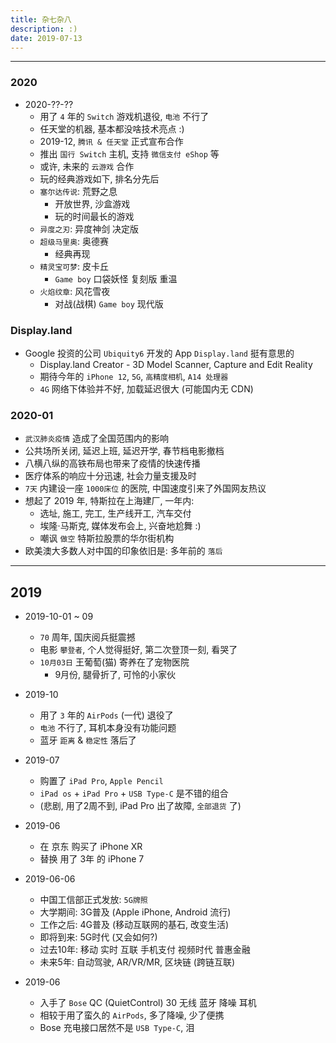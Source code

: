 ```yaml
---
title: 杂七杂八
description: :)
date: 2019-07-13
---
```


------------------

### 2020

* 2020-??-??
  - 用了 `4` 年的 `Switch` 游戏机退役, `电池` 不行了
  - 任天堂的机器, 基本都没啥技术亮点 :)
  - 2019-12, `腾讯 & 任天堂` 正式宣布合作
  - 推出 `国行 Switch` 主机, 支持 `微信支付 eShop` 等
  - 或许, 未来的 `云游戏` 合作
  - 玩的经典游戏如下, 排名分先后
  - `塞尔达传说`: 荒野之息
    * 开放世界, 沙盒游戏
    * 玩的时间最长的游戏
  - `异度之刃`: 异度神剑 决定版
  - `超级马里奥`: 奥德赛
    * 经典再现
  - `精灵宝可梦`: 皮卡丘
    * `Game boy` 口袋妖怪 复刻版 重温
  - `火焰纹章`: 风花雪夜
    * 对战(战棋) `Game boy` 现代版
### Display.land

* Google 投资的公司 `Ubiquity6` 开发的 App `Display.land`  挺有意思的
  - Display.land Creator - 3D Model Scanner, Capture and Edit Reality
  - 期待今年的 `iPhone 12`, `5G`, `高精度相机`, `A14 处理器`
  - `4G` 网络下体验并不好, 加载延迟很大 (可能国内无 CDN)

### 2020-01

  - `武汉肺炎疫情` 造成了全国范围内的影响
  - 公共场所关闭, 延迟上班, 延迟开学, 春节档电影撤档
  - 八横八纵的高铁布局也带来了疫情的快速传播
  - 医疗体系的响应十分迅速, 社会力量支援及时
  - `7天` 内建设一座 `1000床位` 的医院, 中国速度引来了外国网友热议
  - 想起了 2019 年, 特斯拉在上海建厂, 一年内:
    * 选址, 施工, 完工, 生产线开工, 汽车交付
    * 埃隆·马斯克, 媒体发布会上, 兴奋地尬舞 :)
    * 嘲讽 `做空` 特斯拉股票的华尔街机构
  - 欧美澳大多数人对中国的印象依旧是: 多年前的 `落后`

------------------

## 2019

* 2019-10-01 ~ 09
  - `70` 周年, 国庆阅兵挺震撼
  - 电影 `攀登者`, 个人觉得挺好, 第二次登顶一刻, 看哭了
  - `10月03日` 王葡萄(猫) 寄养在了宠物医院
    * 9月份, 腿骨折了, 可怜的小家伙

* 2019-10
  - 用了 `3` 年的 `AirPods` (一代) 退役了
  - `电池` 不行了, 耳机本身没有功能问题
  - 蓝牙 `距离` & `稳定性` 落后了

* 2019-07
  - 购置了 `iPad Pro`, `Apple Pencil`
  - `iPad os` + `iPad Pro` + `USB Type-C` 是不错的组合
  - (悲剧, 用了2周不到, iPad Pro 出了故障, `全部退货` 了)

* 2019-06
  - 在 京东 购买了 iPhone XR
  - 替换 用了 3年 的 iPhone 7

* 2019-06-06
  - 中国工信部正式发放: `5G牌照`
  - 大学期间: 3G普及 (Apple iPhone, Android 流行)
  - 工作之后: 4G普及 (移动互联网的基石, 改变生活)
  - 即将到来: 5G时代 (又会如何?)
  - 过去10年: 移动 实时 互联 手机支付 视频时代 普惠金融
  - 未来5年: 自动驾驶, AR/VR/MR, 区块链 (跨链互联)

* 2019-06
  - 入手了 `Bose` QC (QuietControl) 30 无线 蓝牙 降噪 耳机
  - 相较于用了蛮久的 `AirPods`, 多了降噪, 少了便携
  - Bose 充电接口居然不是 `USB Type-C`, 泪
